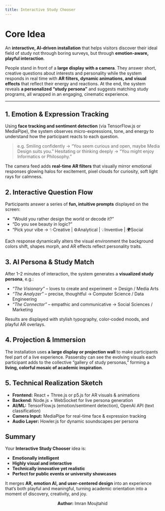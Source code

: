 ```yaml
---
title: Interactive Study Chooser
---
```


# Core Idea

An **interactive, AI-driven installation** that helps visitors discover their ideal field of study not through boring surveys, but through **emotion-aware, playful interaction**.

People stand in front of a **large display with a camera**. They answer short, creative questions about interests and personality while the system responds in real time with **AR filters, dynamic animations, and visual effects** that reflect their energy and reactions.
At the end, the system reveals **a personalized “study persona”** and suggests matching study programs, all wrapped in an engaging, cinematic experience.

---

## 1. **Emotion & Expression Tracking**

Using **face tracking and sentiment detection** (via TensorFlow.js or MediaPipe), the system observes micro-expressions, tone, and energy to understand how the participant reacts to each question.

> e.g.
> Smiling confidently → “You seem curious and open, maybe Media Design suits you.”
> Hesitating or thinking deeply → “You might enjoy Informatics or Philosophy.”

The camera feed adds **real-time AR filters** that visually mirror emotional responses glowing halos for excitement, pixel clouds for curiosity, soft light rays for calmness.

## 2. **Interactive Question Flow**

Participants answer a series of **fun, intuitive prompts** displayed on the screen:

* “Would you rather design the world or decode it?”
* “Do you see beauty in logic?”
* “Pick your vibe → ✨Creative | ⚙️Analytical | 💡Inventive | 🌍Social

Each response dynamically alters the visual environment the background colors shift, shapes morph, and AR effects reflect personality traits.

## 3. **AI Persona & Study Match**

After 1–2 minutes of interaction, the system generates a **visualized study persona**, e.g.:

* *“The Visionary”* – loves to create and experiment → Design / Media Arts
* *“The Analyzer”* – precise, thoughtful → Computer Science / Data Engineering
* *“The Connector”* – empathic and communicative → Social Sciences / Marketing

Results are displayed with stylish typography, color-coded moods, and playful AR overlays.

## 4. **Projection & Immersion**

The installation uses **a large display or projection wall** to make participants feel part of a live experience.
Passersby can see the evolving visuals each participant adds to the collective “gallery of study personas,” forming a **living, colorful mosaic of academic inspiration**.

## 5. **Technical Realization Sketch**

* **Frontend:** React + Three.js or p5.js for AR visuals & animations
* **Backend:** Node.js + WebSocket for live persona generation
* **AI/ML:** TensorFlow.js (emotion/sentiment detection), OpenAI API (text classification)
* **Camera Input:** MediaPipe for real-time face & expression tracking
* **Audio Layer:** Howler.js for dynamic soundscapes per persona

## Summary

Your **Interactive Study Chooser** idea is:

* **Emotionally intelligent**
* **Highly visual and interactive**
* **Technically innovative yet realistic**
* **Perfect for public events or university showcases**

It merges **AR, emotion AI, and user-centered design** into an experience that’s both playful and meaningful, turning academic orientation into a moment of discovery, creativity, and joy.

<div align="center">

**Author:** Imran Moujtahid

</div>
